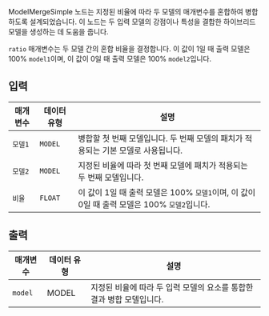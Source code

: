 
ModelMergeSimple 노드는 지정된 비율에 따라 두 모델의 매개변수를 혼합하여 병합하도록 설계되었습니다. 이 노드는 두 입력 모델의 강점이나 특성을 결합한 하이브리드 모델을 생성하는 데 도움을 줍니다.

`ratio` 매개변수는 두 모델 간의 혼합 비율을 결정합니다. 이 값이 1일 때 출력 모델은 100% `model1`이며, 이 값이 0일 때 출력 모델은 100% `model2`입니다.

## 입력

| 매개변수 | 데이터 유형 | 설명                                                                                          |
| -------- | ----------- | --------------------------------------------------------------------------------------------- |
| `모델1` | `MODEL`     | 병합할 첫 번째 모델입니다. 두 번째 모델의 패치가 적용되는 기본 모델로 사용됩니다.             |
| `모델2` | `MODEL`     | 지정된 비율에 따라 첫 번째 모델에 패치가 적용되는 두 번째 모델입니다.                         |
| `비율`  | `FLOAT`     | 이 값이 1일 때 출력 모델은 100% `모델1`이며, 이 값이 0일 때 출력 모델은 100% `모델2`입니다. |

## 출력

| 매개변수 | 데이터 유형 | 설명                                                                  |
| -------- | ----------- | --------------------------------------------------------------------- |
| `model`  | MODEL       | 지정된 비율에 따라 두 입력 모델의 요소를 통합한 결과 병합 모델입니다. |
